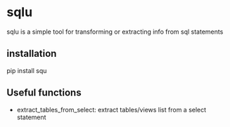 # sqlu

sqlu is a simple tool for transforming or extracting info from sql statements

## installation

pip install squ

## Useful functions

- extract_tables_from_select: extract tables/views list from a select statement